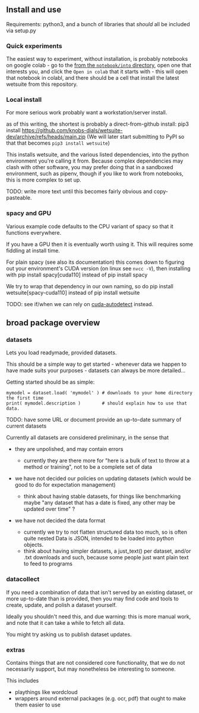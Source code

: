 
## Install and use

Requirements: python3, and a bunch of libraries that  _should_ all be included via setup.py


### Quick experiments
The easiest way to experiment, without installation, is probably notebooks on google colab - go to the [from the `notebook/into` directory](notebooks/intro),
open one that interests you, and click the `Open in colab` that it starts with - this will open that notebook in colabl, and there should be a cell that install the latest wetsuite from this repository.


### Local install
For more serious work probably want a workstation/server install.

as of this writing, the shortest is probably a direct-from-github install:
   pip3 install https://github.com/knobs-dials/wetsuite-dev/archive/refs/heads/main.zip
(We will later start submitting to PyPI so that that becomes `pip3 install wetsuite`)


This installs wetsuite, and the various listed dependencies, into the python environment you're calling it from.
Because complex dependencies may clash with other software, 
you may prefer doing that in a sandboxed environment, such as pipenv,
though if you like to work from notebooks, this is more complex to set up.

TODO: write more text until this becomes fairly obvious and copy-pasteable.


### spacy and GPU
Various example code defaults to the CPU variant of spacy so that it functions everywhere.

If you have a GPU then it is eventually worth using it.
This will requires some fiddling at install time.

For plain spacy (see also its documentation) this comes down to figuring out your environment's CUDA version (on linux see `nvcc -V`), then installing with
  pip install spacy[cuda110]
instead of
  pip install spacy


We try to wrap that dependency in our own naming, so do
  pip install wetsuite[spacy-cuda110]
instead of
  pip install wetsuite

TODO: see if/when we can rely on [cuda-autodetect](https://spacy.io/usage) instead.



## broad package overview

### datasets

Lets you load readymade, provided datasets.


This should be a simple way to get started - whenever data we happen to have made
suits your purposes - datasets can always be more detailed...

Getting started should be as simple:
```
mymodel = dataset.load( 'mymodel' ) # downloads to your home directory the first time
print( mymodel.description )        # should explain how to use that data.
```

TODO: have some URL or document provide an up-to-date summary of current datasets


Currently all datasets are considered preliminary, in the sense that 
- they are unpolished, and may contain errors
  - currently they are there more for "here is a bulk of text to throw at a method or training", not to be a complete set of data


- we have not decided our policies on updating datasets (which would be good to do for expectation management)
  - think about having stable datasets, for things like benchmarking
    maybe "any dataset that has a date is fixed, any other may be updated over time" ?

- we have not decided the data format
  - currently we try to not flatten structured data too much, so is often quite nested
    Data is JSON, intended to be loaded into python objects.
  - think about having simpler datasets, a just_text() per dataset, and/or .txt downloads and such,
    because some people just want plain text to feed to programs





### datacollect

If you need a combination of data that isn't served by an existing dataset,
or more up-to-date than is provided, then you may find code and tools to create, update, and polish a dataset yourself.

Ideally you shouldn't need this, and due warning: this is more manual work, 
and note that it can take a while to fetch all data.

You might try asking us to publish dataset updates.




### extras
Contains things that are not considered core functionality,
that we do not necessarily support,
but may nonetheless be interesting to someone.

This includes 
- playthings like wordcloud
- wrappers around external packages (e.g. ocr, pdf) that ought to make them easier to use

